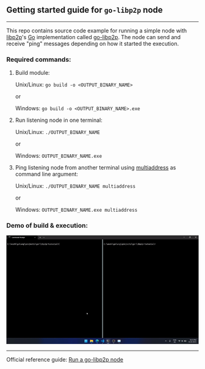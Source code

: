 ## Getting started guide for `go-libp2p` node

---

This repo contains source code example for running a simple node with [libp2p](https://libp2p.io/)'s [Go](https://go.dev/) implementation called [go-libp2p](https://github.com/libp2p/go-libp2p). The node can send and receive "ping" messages depending on how it started the execution.

### Required commands:

1. Build module:

    Unix/Linux: `go build -o <OUTPUT_BINARY_NAME>`

    or

    Windows: `go build -o <OUTPUT_BINARY_NAME>.exe`

2. Run listening node in one terminal:

    Unix/Linux: `./OUTPUT_BINARY_NAME`

    or

    Windows: `OUTPUT_BINARY_NAME.exe`

3. Ping listening node from another terminal using [multiaddress](https://docs.libp2p.io/concepts/fundamentals/addressing/) as command line argument:

    Unix/Linux: `./OUTPUT_BINARY_NAME multiaddress`

    or

    Windows: `OUTPUT_BINARY_NAME.exe multiaddress`

### Demo of build & execution:

![Demo clip](demo_clip.gif)

---

Official reference guide: [Run a go-libp2p node](https://docs.libp2p.io/guides/getting-started/go/)
